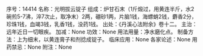 序号：14414
名称：光明拔云锭子
组成：炉甘石末（1斤煅过，用黄连半斤，水2碗煎5-7沸，淬7次止，取净末）2两，硼砂1两，片脑1钱，海螵蛸2钱，麝香2分，珍珠1钱，血竭3钱，乳香1钱，没药1钱。
出处：《丹溪心法附余》卷十二。
主治：远年近日一切眼疾。
加减：None
功效：None
用法用量：净水磨化点。
制备方法：上为细末，以黄连膏子和剂捻成锭子。
临床应用：None
各家论述：None
用药禁忌：None
附注：None
